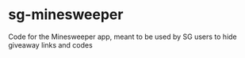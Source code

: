 # sg-minesweeper
Code for the Minesweeper app, meant to be used by SG users to hide giveaway links and codes
